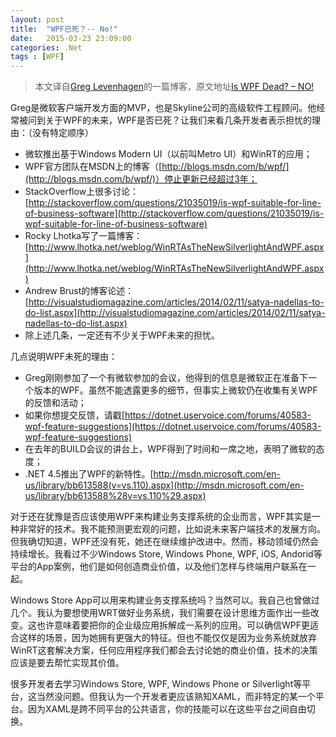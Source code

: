```yaml
---
layout: post
title:  "WPF已死？-- No!"
date:   2015-03-23 23:09:00
categories: .Net
tags : [WPF]
---
```


> 本文译自[Greg Levenhagen](http://greglevenhagen.com/about-me/ "Greg Levenhagen")的一篇博客，原文地址[Is WPF Dead? – NO!](http://greglevenhagen.com/is-wpf-dead-no/ "Is WPF Dead? – NO!")

<!-- more -->

Greg是微软客户端开发方面的MVP，也是Skyline公司的高级软件工程顾问。他经常被问到关于WPF的未来，WPF是否已死？让我们来看几条开发者表示担忧的理由：（没有特定顺序）

 - 微软推出基于Windows Modern UI（以前叫Metro UI）和WinRT的应用；
 - WPF官方团队在MSDN上的博客（[http://blogs.msdn.com/b/wpf/](http://blogs.msdn.com/b/wpf/)）停止更新已经超过3年；
 - StackOverflow上很多讨论：[http://stackoverflow.com/questions/21035019/is-wpf-suitable-for-line-of-business-software](http://stackoverflow.com/questions/21035019/is-wpf-suitable-for-line-of-business-software)
 - Rocky Lhotka写了一篇博客：[http://www.lhotka.net/weblog/WinRTAsTheNewSilverlightAndWPF.aspx](http://www.lhotka.net/weblog/WinRTAsTheNewSilverlightAndWPF.aspx)
 - Andrew Brust的博客论述：[http://visualstudiomagazine.com/articles/2014/02/11/satya-nadellas-to-do-list.aspx](http://visualstudiomagazine.com/articles/2014/02/11/satya-nadellas-to-do-list.aspx)
 - 除上述几条，一定还有不少关于WPF未来的担忧。


几点说明WPF未死的理由：

 - Greg刚刚参加了一个有微软参加的会议，他得到的信息是微软正在准备下一个版本的WPF。虽然不能透露更多的细节，但事实上微软仍在收集有关WPF的反馈和活动；
 - 如果你想提交反馈，请戳[https://dotnet.uservoice.com/forums/40583-wpf-feature-suggestions](https://dotnet.uservoice.com/forums/40583-wpf-feature-suggestions)
 - 在去年的BUILD会议的讲台上，WPF得到了时间和一席之地，表明了微软的态度；
 - .NET 4.5推出了WPF的新特性。[http://msdn.microsoft.com/en-us/library/bb613588(v=vs.110).aspx](http://msdn.microsoft.com/en-us/library/bb613588%28v=vs.110%29.aspx)

<!-- more -->

对于还在犹豫是否应该使用WPF来构建业务支撑系统的企业而言，WPF其实是一种非常好的技术。我不能预测更宏观的问题，比如说未来客户端技术的发展方向。但我确切知道，WPF还没有死，她还在继续维护改进中。然而，移动领域仍然会持续增长。我看过不少Windows Store, Windows Phone, WPF, iOS, Andorid等平台的App案例，他们是如何创造商业价值，以及他们怎样与终端用户联系在一起。

Windows Store App可以用来构建业务支撑系统吗？当然可以。我自己也曾做过几个。我认为要想使用WRT做好业务系统，我们需要在设计思维方面作出一些改变。这也许意味着要把你的企业级应用拆解成一系列的应用。可以确信WPF更适合这样的场景，因为她拥有更强大的特征。但也不能仅仅是因为业务系统就放弃WinRT这套解决方案，任何应用程序我们都会去讨论她的商业价值，技术的决策应该是要去帮忙实现其价值。

很多开发者去学习Windows Store, WPF, Windows Phone or Silverlight等平台，这当然没问题。但我认为一个开发者更应该熟知XAML，而非特定的某一个平台。因为XAML是跨不同平台的公共语言，你的技能可以在这些平台之间自由切换。
